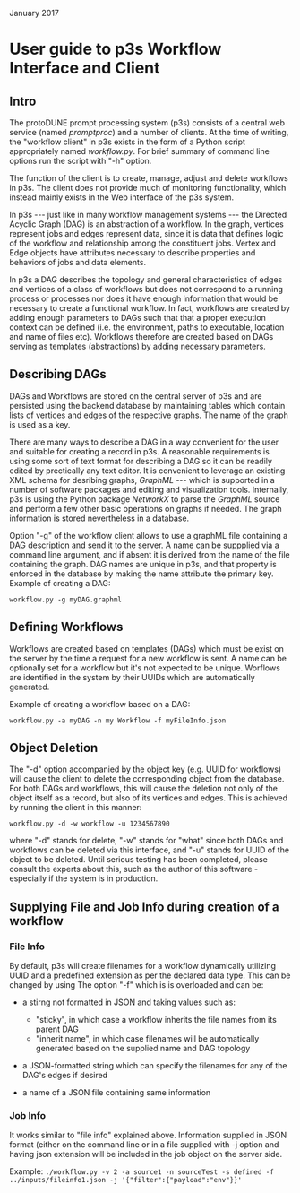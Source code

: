 January 2017

# User guide to p3s Workflow Interface and Client

## Intro
The protoDUNE prompt processing system (p3s) consists of a central
web service (named *promptproc*) and a number of clients.
At the time of writing, the "workflow client" in p3s exists
in the form of a Python script appropriately named *workflow.py*.
For brief summary of command line options run the script with "-h" option.

The function of the client is to create, manage, adjust and delete workflows
in p3s. The client does not provide much of monitoring functionality, which
instead mainly exists in the Web interface of the p3s system.

In p3s --- just like in many workflow management systems --- the Directed Acyclic Graph (DAG)
is an abstraction of a workflow. In the graph, vertices represent jobs and edges represent
data, since it is data that defines logic of the workflow and relationship among the
constituent jobs. Vertex and Edge objects have attributes necessary to describe
properties and behaviors of jobs and data elements.

In p3s a DAG describes the topology
and general characteristics of edges and vertices of a class of workflows but does not
correspond to a running process or processes nor does it have enough information
that would be necessary to create a functional workflow. In fact, workflows are created by
adding enough parameters to DAGs such that that a proper execution context can be defined
(i.e. the environment, paths to executable, location and name of files etc). Workflows
therefore are created based on DAGs serving as templates (abstractions) by adding
necessary parameters.

## Describing DAGs
DAGs and Workflows are stored on the central server of p3s
and are persisted using the backend database by maintaining
tables which contain lists of vertices and edges of the
respective graphs. The name of the graph is used as a key.

There are many ways to describe a DAG in a way convenient for the user
and suitable for creating a record in p3s. A reasonable requirements is
using some sort of text format for describing a DAG so it can be
readily edited by prectically any text editor. It is convenient to leverage
an existing XML schema for desribing graphs, *GraphML* --- which is
supported in a number of software packages and editing and visualization
tools. Internally, p3s is using the Python package *NetworkX* to parse
the *GraphML* source and perform a few other basic operations on
graphs if needed. The graph information is stored nevertheless in
a database.

Option "-g" of the workflow client allows to use a graphML file
containing a DAG description and send it to the server. A name can
be suppplied via a command line argument, and if absent it is derived
from the name of the file containing the graph. DAG names are unique in p3s,
and that property is enforced in the database by making the name attribute
the primary key. Example of creating a DAG:

`workflow.py -g myDAG.graphml`


## Defining Workflows
Workflows are created based on templates (DAGs) which must be
exist on the server by the time a request for a new workflow is sent.
A name can be optionally set for a workflow but it's not expected
to be unique. Worflows are identified in the system by their UUIDs which
are automatically generated.

Example of creating a workflow based on a DAG:

`workflow.py -a myDAG -n my Workflow -f myFileInfo.json`

## Object Deletion
The "-d" option accompanied by the object key (e.g. UUID for workflows) will
cause the client to delete the corresponding object from the database.
For both DAGs and workflows, this will cause the deletion not only
of the object itself as a record, but also of its vertices and edges.
This is achieved by running the client in this manner:

`workflow.py -d -w workflow -u 1234567890`

where "-d" stands for delete, "-w" stands for "what" since both
DAGs and workflows can be deleted via this interface, and "-u"
stands for UUID of the object to be deleted.
Until serious testing has been completed, please consult the experts
about this, such as the author of this software - especially
if the system is in production.

## Supplying File and Job Info during creation of a workflow
### File Info
By default, p3s will create filenames for a workflow dynamically utilizing
UUID and a predefined extension as per the declared data type. This can
be changed by using The option "-f" which is is overloaded and can be:

* a stirng not formatted in JSON and taking values such as:
   * "sticky", in which case a workflow inherits the file names from its parent DAG
   * "inherit:name", in which case filenames will be automatically generated based on the supplied name and DAG topology
      
* a JSON-formatted string which can specify the filenames for any of the DAG's edges if desired
* a name of a JSON file containing same information

### Job Info

It works similar to "file info" explained above. Information supplied in JSON format (either on the command line
or in a file supplied with -j option and having json extension will be included in the job object on the server side.

Example:
`./workflow.py -v 2 -a source1 -n sourceTest -s defined -f ../inputs/fileinfo1.json -j '{"filter":{"payload":"env"}}'`

